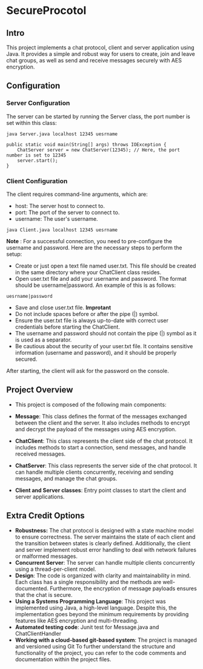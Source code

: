 # SecureProcotol
## Intro
This project implements a chat protocol, client and server application using Java. It provides a simple and robust way for users to create, join and leave chat groups, as well as send and receive messages securely with AES encryption.
## Configuration
### Server Configuration
The server can be started by running the Server class, the port number is set within this class:
```
java Server.java localhost 12345 uesrname
```
```
public static void main(String[] args) throws IOException {
    ChatServer server = new ChatServer(12345); // Here, the port number is set to 12345
    server.start();
}
```
### Client Configuration
The client requires command-line arguments, which are:
- host: The server host to connect to.
- port: The port of the server to connect to.
- username: The user's username.
```
java Client.java localhost 12345 uesrname
```
**Note** :  For a successful connection, you need to pre-configure the username and password. Here are the necessary steps to perform the setup:
- Create or just open a text file named user.txt. This file should be created in the same directory where your ChatClient class resides.
- Open user.txt file and add your username and password. The format should be username|password. An example of this is as follows:
```
uesrname|password
```
- Save and close user.txt file.
**Improtant**
- Do not include spaces before or after the pipe (|) symbol.
- Ensure the user.txt file is always up-to-date with correct user credentials before starting the ChatClient.
- The username and password should not contain the pipe (|) symbol as it is used as a separator.
- Be cautious about the security of your user.txt file. It contains sensitive information (username and password), and it should be properly secured.


After starting, the client will ask for the password on the console.
## Project Overview
- This project is composed of the following main components:

- **Message**: This class defines the format of the messages exchanged between the client and the server. It also includes methods to encrypt and decrypt the payload of the messages using AES encryption.

- **ChatClient**: This class represents the client side of the chat protocol. It includes methods to start a connection, send messages, and handle received messages.

- **ChatServer**: This class represents the server side of the chat protocol. It can handle multiple clients concurrently, receiving and sending messages, and manage the chat groups.

- **Client and Server classes**: Entry point classes to start the client and server applications.
## Extra Credit Options

- **Robustness:** The chat protocol is designed with a state machine model to ensure correctness. The server maintains the state of each client and the transition between states is clearly defined. Additionally, the client and server implement robust error handling to deal with network failures or malformed messages.
- **Concurrent Server**: The server can handle multiple clients concurrently using a thread-per-client model.
- **Design**: The code is organized with clarity and maintainability in mind. Each class has a single responsibility and the methods are well-documented. Furthermore, the encryption of message payloads ensures that the chat is secure.
- **Using a Systems Programming Language**: This project was implemented using Java, a high-level language. Despite this, the implementation goes beyond the minimum requirements by providing features like AES encryption and multi-threading.
- **Automated testing code**: Junit test for Message.java and ChatClientHandler
- **Working with a cloud-based git-based system**: The project is managed and versioned using Git
To further understand the structure and functionality of the project, you can refer to the code comments and documentation within the project files.




